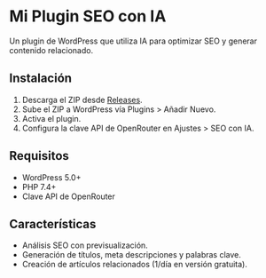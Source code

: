 # Mi Plugin SEO con IA
Un plugin de WordPress que utiliza IA para optimizar SEO y generar contenido relacionado.

## Instalación
1. Descarga el ZIP desde [Releases](https://github.com/Favrica/mi-plugin-seo-ia/releases).
2. Sube el ZIP a WordPress vía Plugins > Añadir Nuevo.
3. Activa el plugin.
4. Configura la clave API de OpenRouter en Ajustes > SEO con IA.

## Requisitos
- WordPress 5.0+
- PHP 7.4+
- Clave API de OpenRouter

## Características
- Análisis SEO con previsualización.
- Generación de títulos, meta descripciones y palabras clave.
- Creación de artículos relacionados (1/día en versión gratuita).
